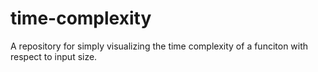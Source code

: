 # time-complexity

A repository for simply visualizing the time complexity of a funciton with respect to input size.
